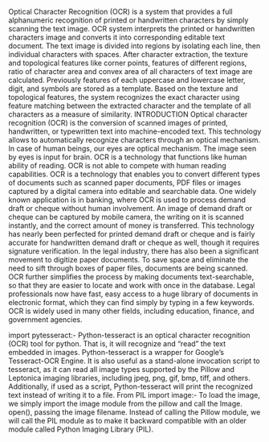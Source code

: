 Optical Character Recognition (OCR) is a system that provides a full alphanumeric recognition of printed or handwritten characters by simply scanning the text image. OCR system interprets the printed or handwritten characters image and converts it into corresponding editable text document. The text image is divided into regions by isolating each line, then individual characters with spaces. After character extraction, the texture and topological features like corner points, features of different regions, ratio of character area and convex area of all characters of text image are calculated. Previously features of each uppercase and lowercase letter, digit, and symbols are stored as a template. Based on the texture and topological features, the system recognizes the exact character using feature matching between the extracted character and the template of all characters as a measure of similarity.
INTRODUCTION
Optical character recognition (OCR) is the conversion of scanned images of printed, handwritten, or typewritten text into machine-encoded text. This technology allows to automatically recognize characters through an optical mechanism. In case of human beings, our eyes are optical mechanism. The image seen by eyes is input for brain. OCR is a technology that functions like human ability of reading. OCR is not able to compete with human reading capabilities. OCR is a technology that enables you to convert different types of documents such as scanned paper documents, PDF files or images captured by a digital camera into editable and searchable data. One widely known application is in banking, where OCR is used to process demand draft or cheque without human involvement. An image of demand draft or cheque can be captured by mobile camera, the writing on it is scanned instantly, and the correct amount of money is transferred. This technology has nearly been perfected for printed demand draft or cheque and is fairly accurate for handwritten demand draft or cheque as well, though it requires signature verification. In the legal industry, there has also been a significant movement to digitize paper documents. To save space and eliminate the need to sift through boxes of paper files, documents are being scanned. OCR further simplifies the process by making documents text-searchable, so that they are easier to locate and work with once in the database. Legal professionals now have fast, easy access to a huge library of documents in electronic format, which they can find simply by typing in a few keywords. OCR is widely used in many other fields, including education, finance, and government agencies.

import pytesseract:- Python-tesseract is an optical character recognition (OCR) tool for python. That is, it will recognize and “read” the text embedded in images.
Python-tesseract is a wrapper for Google’s Tesseract-OCR Engine. It is also useful as a stand-alone invocation script to tesseract, as it can read all image types supported by the Pillow and Leptonica imaging libraries, including jpeg, png, gif, bmp, tiff, and others. Additionally, if used as a script, Python-tesseract will print the recognized text instead of writing it to a file.
From PIL import image:-  To load the image, we simply import the image module from the pillow and call the Image. open(), passing the image filename. Instead of calling the Pillow module, we will call the PIL module as to make it backward compatible with an older module called Python Imaging Library (PIL).

